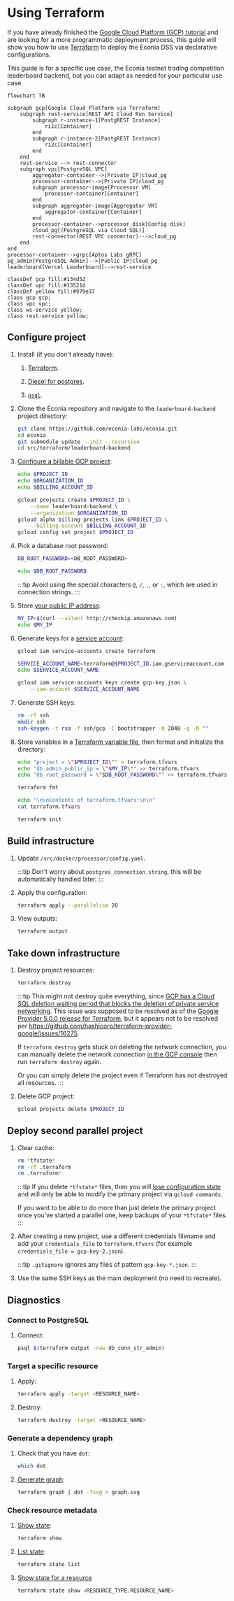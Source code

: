 # Using Terraform

If you have already finished the [Google Cloud Platform (GCP) tutorial](gcp.md) and are looking for a more programmatic deployment process, this guide will show you how to use [Terraform](https://developer.hashicorp.com/terraform/tutorials/gcp-get-started/infrastructure-as-code) to deploy the Econia DSS via declarative configurations.

This guide is for a specific use case, the Econia testnet trading competition leaderboard backend, but you can adapt as needed for your particular use case.

```mermaid
flowchart TB

subgraph gcp[Google Cloud Platform via Terraform]
    subgraph rest-service[REST API Cloud Run Service]
        subgraph r-instance-1[PostgREST Instance]
            ri1c[Container]
        end
        subgraph r-instance-2[PostgREST Instance]
            ri2c[Container]
        end
    end
    rest-service --> rest-connector
    subgraph vpc[PostgreSQL VPC]
        aggregator-container-->|Private IP|cloud_pg
        processor-container-->|Private IP|cloud_pg
        subgraph processor-image[Processor VM]
            processor-container[Container]
        end
        subgraph aggregator-image[Aggregator VM]
            aggregator-container[Container]
        end
        processor-container-->processor_disk[Config disk]
        cloud_pg[(PostgreSQL via Cloud SQL)]
        rest-connector(REST VPC connector)--->cloud_pg
    end
end
processor-container-->grpc[Aptos Labs gRPC]
pg_admin[PostgreSQL Admin]-->|Public IP|cloud_pg
leaderboard[Vercel Leaderboard]-->rest-service

classDef gcp fill:#134d52
classDef vpc fill:#13521d
classDef yellow fill:#979e37
class gcp gcp;
class vpc vpc;
class ws-service yellow;
class rest-service yellow;
```

## Configure project

1. Install (if you don't already have):

   1. [Terraform](https://developer.hashicorp.com/terraform/tutorials/gcp-get-started/install-cli).

   1. [Diesel for postgres](https://diesel.rs/guides/getting-started).

   1. [`psql`](https://www.postgresql.org/download/).

1. Clone the Econia repository and navigate to the `leaderboard-backend` project directory:

   ```sh
   git clone https://github.com/econia-labs/econia.git
   cd econia
   git submodule update --init --recursive
   cd src/terraform/leaderboard-backend
   ```

1. [Configure a billable GCP project](gcp#configure-project):

   ```sh
   echo $PROJECT_ID
   echo $ORGANIZATION_ID
   echo $BILLING_ACCOUNT_ID
   ```

   ```sh
   gcloud projects create $PROJECT_ID \
       --name leaderboard-backend \
       --organization $ORGANIZATION_ID
   gcloud alpha billing projects link $PROJECT_ID \
       --billing-account $BILLING_ACCOUNT_ID
   gcloud config set project $PROJECT_ID
   ```

1. Pick a database root password:

   ```sh
   DB_ROOT_PASSWORD=<DB_ROOT_PASSWORD>
   ```

   ```sh
   echo $DB_ROOT_PASSWORD
   ```

   :::tip
   Avoid using the special characters `@`, `/`, `.`, or `:`, which are used in connection strings.
   :::

1. Store [your public IP address](https://stackoverflow.com/a/56068456):

   ```sh
   MY_IP=$(curl --silent http://checkip.amazonaws.com)
   echo $MY_IP
   ```

1. Generate keys for a [service account](https://cloud.google.com/iam/docs/service-account-overview):

   ```sh
   gcloud iam service-accounts create terraform
   ```

   ```sh
   SERVICE_ACCOUNT_NAME=terraform@$PROJECT_ID.iam.gserviceaccount.com
   echo $SERVICE_ACCOUNT_NAME
   ```

   ```sh
   gcloud iam service-accounts keys create gcp-key.json \
       --iam-account $SERVICE_ACCOUNT_NAME
   ```

1. Generate SSH keys:

   ```sh
   rm -rf ssh
   mkdir ssh
   ssh-keygen -t rsa -f ssh/gcp -C bootstrapper -b 2048 -q -N ""
   ```

1. Store variables in a [Terraform variable file](https://developer.hashicorp.com/terraform/tutorials/configuration-language/variables), then format and initialize the directory:

   ```sh
   echo "project = \"$PROJECT_ID\"" > terraform.tfvars
   echo "db_admin_public_ip = \"$MY_IP\"" >> terraform.tfvars
   echo "db_root_password = \"$DB_ROOT_PASSWORD\"" >> terraform.tfvars
   ```

   ```sh
   terraform fmt
   ```

   ```sh
   echo "\n\nContents of terraform.tfvars:\n\n"
   cat terraform.tfvars
   ```

   ```sh
   terraform init
   ```

## Build infrastructure

1. Update `/src/docker/processor/config.yaml`.

   :::tip
   Don't worry about `postgres_connection_string`, this will be automatically handled later.
   :::

1. Apply the configuration:

   ```sh
   terraform apply --parallelism 20
   ```

1. View outputs:

   ```sh
   terraform output
   ```

## Take down infrastructure

1. Destroy project resources:

   ```sh
   terraform destroy
   ```

   :::tip
   This might not destroy quite everything, since [GCP has a Cloud SQL deletion waiting period that blocks the deletion of private service networking](https://cloud.google.com/vpc/docs/configure-private-services-access#removing-connection).
   This issue was supposed to be resolved as of the [Google Provider 5.0.0 release for Terraform](https://registry.terraform.io/providers/hashicorp/google/latest/docs/guides/version_5_upgrade#resource-google_service_networking_connection), but it appears not to be resolved per https://github.com/hashicorp/terraform-provider-google/issues/16275.

   If `terraform destroy` gets stuck on deleting the network connection, you can manually delete the network connection [in the GCP console](https://console.cloud.google.com/networking/peering) then run `terraform destroy` again.

   Or you can simply delete the project even if Terraform has not destroyed all resources.
   :::

1. Delete GCP project:

   ```sh
   gcloud projects delete $PROJECT_ID
   ```

## Deploy second parallel project

1. Clear cache:

   ```sh
   rm *tfstate*
   rm -rf .terraform
   rm .terraform*
   ```

   :::tip
   If you delete `*tfstate*` files, then you will [lose configuration state](https://tryingthings.wordpress.com/2021/03/31/lessons-learned-after-losing-the-terraform-state-file/) and will only be able to modify the primary project via `gcloud commands`.

   If you want to be able to do more than just delete the primary project once you've started a parallel one, keep backups of your `*tfstate*` files.
   :::

1. After creating a new project, use a different credentials filename and add your `credentials_file` to `terraform.tfvars` (for example `credentials_file = gcp-key-2.json`).

   :::tip
   `.gitignore` ignores any files of pattern `gcp-key-*.json`.
   :::

1. Use the same SSH keys as the main deployment (no need to recreate).

## Diagnostics

### Connect to PostgreSQL

1. Connect:

   ```sh
   psql $(terraform output -raw db_conn_str_admin)
   ```

### Target a specific resource

1. Apply:

   ```sh
   terraform apply -target <RESOURCE_NAME>
   ```

1. Destroy:

   ```sh
   terraform destroy -target <RESOURCE_NAME>
   ```

### Generate a dependency graph

1. Check that you have `dot`:

   ```sh
   which dot
   ```

1. [Generate graph](https://developer.hashicorp.com/terraform/cli/commands/graph#generating-images):

   ```sh
   terraform graph | dot -Tsvg > graph.svg
   ```

### Check resource metadata

1. [Show state](https://developer.hashicorp.com/terraform/cli/commands/show):

   ```sh
   terraform show
   ```

1. [List state](https://developer.hashicorp.com/terraform/cli/commands/state/list):

   ```sh
   terraform state list
   ```

1. [Show state for a resource](https://developer.hashicorp.com/terraform/cli/commands/state/show)

   ```sh
   terraform state show <RESOURCE_TYPE.RESOURCE_NAME>
   ```
